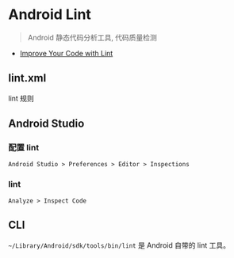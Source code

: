 # Android Lint

> Android 静态代码分析工具, 代码质量检测

* [Improve Your Code with Lint](https://developer.android.com/studio/write/lint.html)

## lint.xml

lint 规则

## Android Studio

### 配置 lint

`Android Studio > Preferences > Editor > Inspections`

### lint

`Analyze > Inspect Code`

## CLI

`~/Library/Android/sdk/tools/bin/lint` 是 Android 自带的 lint 工具。
